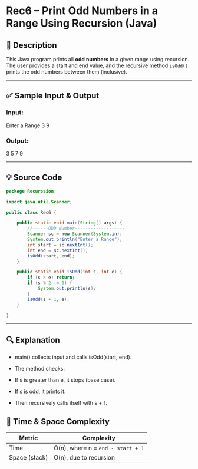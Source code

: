 # Rec6 – Print Odd Numbers in a Range Using Recursion (Java)

## 🧾 Description
This Java program prints all **odd numbers** in a given range using recursion. The user provides a start and end value, and the recursive method `isOdd()` prints the odd numbers between them (inclusive).

---

## ✅ Sample Input & Output

### Input:
Enter a Range
3
9


### Output:
3
5
7
9


---

## 💡 Source Code

```java
package Recurssion;

import java.util.Scanner;

public class Rec6 {

    public static void main(String[] args) {
        //------ODD Number-------------------
        Scanner sc = new Scanner(System.in);
        System.out.println("Enter a Range");
        int start = sc.nextInt();
        int end = sc.nextInt();
        isOdd(start, end);
    }

    public static void isOdd(int s, int e) {
        if (s > e) return;
        if (s % 2 != 0) {
            System.out.println(s);
        }
        isOdd(s + 1, e);
    }

}
```
---
## 🔍 Explanation
- main() collects input and calls isOdd(start, end).

- The method checks:

- If s is greater than e, it stops (base case).

- If s is odd, it prints it.

- Then recursively calls itself with s + 1.

## 🧠 Time & Space Complexity

| Metric        | Complexity                        |
| ------------- | --------------------------------- |
| Time          | O(n), where n = `end - start + 1` |
| Space (stack) | O(n), due to recursion            |
